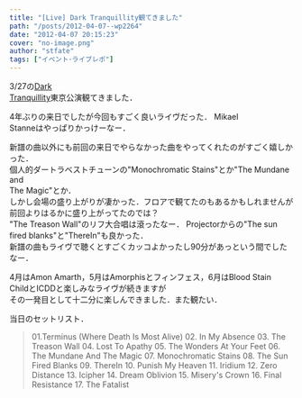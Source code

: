 ```yaml
---
title: "[Live] Dark Tranquillity観てきました"
path: "/posts/2012-04-07--wp2264"
date: "2012-04-07 20:15:23"
cover: "no-image.png"
author: "stfate"
tags: ["イベント･ライブレポ"]
---
```


<style type="text/css">
<!--
p {white-space: pre-wrap};
-->
</style>

3/27の<a href="http://www.darktranquillity.com/" target="_blank">Dark Tranquillity</a>東京公演観てきました．

4年ぶりの来日でしたが今回もすごく良いライヴだった．
Mikael Stanneはやっぱりかっけーなー．

新譜の曲以外にも前回の来日でやらなかった曲をやってくれたのがすごく嬉しかった．
個人的ダートラベストチューンの"Monochromatic Stains"とか"The Mundane and The Magic"とか．
しかし会場の盛り上がりが凄かった．フロアで観てたのもあるかもしれませんが前回よりはるかに盛り上がってたのでは？
"The Treason Wall"のリフ大合唱は滾ったなー．
Projectorからの"The sun fired blanks"と"ThereIn"も良かった．
新譜の曲もライヴで聴くとすごくカッコよかったし90分があっという間でしたなー．

4月はAmon Amarth，5月はAmorphisとフィンフェス，6月はBlood Stain ChildとICDDと楽しみなライヴが続きますが
その一発目として十二分に楽しんできました．また観たい．

当日のセットリスト．
<blockquote>01.Terminus (Where Death Is Most Alive)
02. In My Absence
03. The Treason Wall
04. Lost To Apathy
05. The Wonders At Your Feet
06. The Mundane And The Magic
07. Monochromatic Stains
08. The Sun Fired Blanks
09. ThereIn
10. Punish My Heaven
11. Iridium
12. Zero Distance
13. Icipher
14. Dream Oblivion
15. Misery's Crown
16. Final Resistance
17. The Fatalist</blockquote>
